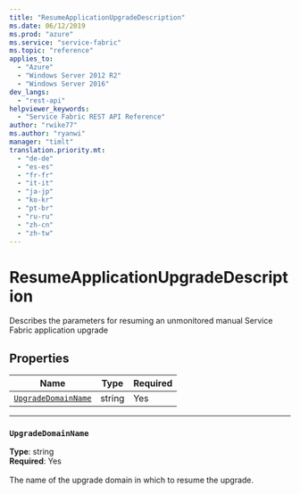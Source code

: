 ```yaml
---
title: "ResumeApplicationUpgradeDescription"
ms.date: 06/12/2019
ms.prod: "azure"
ms.service: "service-fabric"
ms.topic: "reference"
applies_to: 
  - "Azure"
  - "Windows Server 2012 R2"
  - "Windows Server 2016"
dev_langs: 
  - "rest-api"
helpviewer_keywords: 
  - "Service Fabric REST API Reference"
author: "rwike77"
ms.author: "ryanwi"
manager: "timlt"
translation.priority.mt: 
  - "de-de"
  - "es-es"
  - "fr-fr"
  - "it-it"
  - "ja-jp"
  - "ko-kr"
  - "pt-br"
  - "ru-ru"
  - "zh-cn"
  - "zh-tw"
---
```

# ResumeApplicationUpgradeDescription

Describes the parameters for resuming an unmonitored manual Service Fabric application upgrade

## Properties
| Name | Type | Required |
| --- | --- | --- |
| [`UpgradeDomainName`](#upgradedomainname) | string | Yes |

____
### `UpgradeDomainName`
__Type__: string <br/>
__Required__: Yes<br/>
<br/>
The name of the upgrade domain in which to resume the upgrade.
